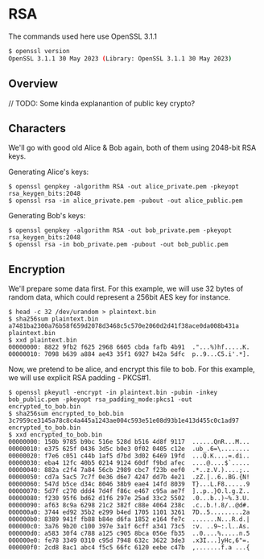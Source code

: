 # RSA

The commands used here use OpenSSL 3.1.1

```sh
$ openssl version
OpenSSL 3.1.1 30 May 2023 (Library: OpenSSL 3.1.1 30 May 2023)
```

## Overview

// TODO: Some kinda explanantion of public key crypto?

## Characters

We'll go with good old Alice & Bob again, both of them using 2048-bit RSA keys.

Generating Alice's keys:

```
$ openssl genpkey -algorithm RSA -out alice_private.pem -pkeyopt rsa_keygen_bits:2048
$ openssl rsa -in alice_private.pem -pubout -out alice_public.pem
```

Generating Bob's keys:

```
$ openssl genpkey -algorithm RSA -out bob_private.pem -pkeyopt rsa_keygen_bits:2048
$ openssl rsa -in bob_private.pem -pubout -out bob_public.pem
```


## Encryption

We'll prepare some data first. For this example, we will use 32 bytes of random data, which could represent a 256bit AES key for instance.

```
$ head -c 32 /dev/urandom > plaintext.bin
$ sha256sum plaintext.bin 
a7481ba2300a76b58f659d2078d3468c5c570e2060d2d41f38ace0da008b431a  plaintext.bin
$ xxd plaintext.bin 
00000000: 8822 9fb2 f625 2968 6605 cbda fafb 4b91  ."...%)hf.....K.
00000010: 7098 b639 a884 ae43 35f1 6927 b42a 5dfc  p..9...C5.i'.*].
```

Now, we pretend to be alice, and encrypt this file to bob. For this example, we will use explicit RSA padding - PKCS#1.

```
$ openssl pkeyutl -encrypt -in plaintext.bin -pubin -inkey bob_public.pem -pkeyopt rsa_padding_mode:pkcs1 -out encrypted_to_bob.bin
$ sha256sum encrypted_to_bob.bin 
3c7959ce3145a78c8c4a445a1243ae004c593e51e08d93b1e413d455c0c1ad97  encrypted_to_bob.bin
$ xxd encrypted_to_bob.bin 
00000000: 150b 9785 b9bc 516e 528d b516 4d8f 9117  ......QnR...M...
00000010: e375 625f 0436 3d5c b0e3 0f02 0405 c12e  .ub_.6=\........
00000020: f7e6 c051 c44b 1af5 d7bd 3d02 6469 19fd  ...Q.K....=.di..
00000030: eba4 12fc 40b5 0214 9124 60df f9bd afec  ....@....$`.....
00000040: 882a c2f4 7a84 56cb 2989 cbc7 f23b eef0  .*..z.V.)....;..
00000050: cd7a 5ac5 7c7f 0e36 d6e7 4247 dd7b 4e21  .zZ.|..6..BG.{N!
00000060: 547d b5ce d34c 8046 38b9 eae4 14fd 8039  T}...L.F8......9
00000070: 5d7f c270 ddd4 7d4f f86c e467 c95a ae7f  ]..p..}O.l.g.Z..
00000080: f230 95f6 bd62 d1f6 297e 25ad 33c2 5502  .0...b..)~%.3.U.
00000090: af63 8c9a 6298 21c2 382f c88e 4064 238c  .c..b.!.8/..@d#.
000000a0: 3744 ed92 35b2 e299 b4ed 1705 1101 3261  7D..5.........2a
000000b0: 8389 941f fb88 b84e d6fa 1852 e164 fe7c  .......N...R.d.|
000000c0: 3a76 9b20 c100 397e 3a1f 6cff a341 73c5  :v. ..9~:.l..As.
000000d0: a583 30f4 c788 a125 c905 8bca 056e fb35  ..0....%.....n.5
000000e0: fe78 3349 0310 c95d 7948 632c 3622 3de3  .x3I...]yHc,6"=.
000000f0: 2cd8 8ac1 abc4 f5c5 66fc 6120 eebe c47b  ,.......f.a ...{
```
